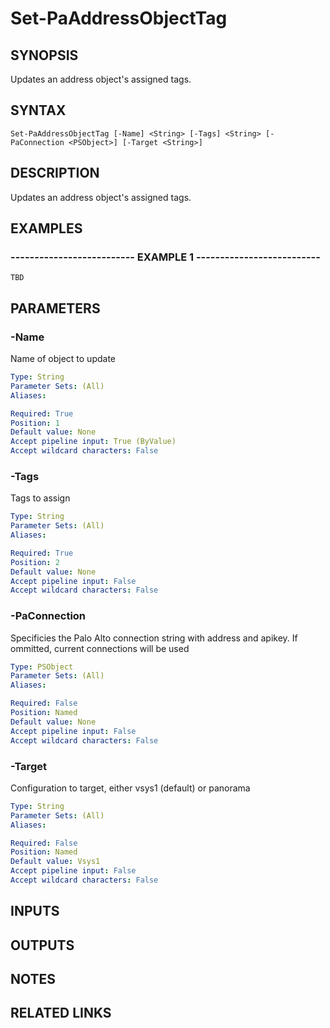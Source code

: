 ﻿---
external help file: pspaloalto-help.xml
Module Name: pspaloalto
online version: 
schema: 2.0.0
---

# Set-PaAddressObjectTag

## SYNOPSIS
Updates an address object's assigned tags.

## SYNTAX

```
Set-PaAddressObjectTag [-Name] <String> [-Tags] <String> [-PaConnection <PSObject>] [-Target <String>]
```

## DESCRIPTION
Updates an address object's assigned tags.

## EXAMPLES

### -------------------------- EXAMPLE 1 --------------------------
```
TBD
```

## PARAMETERS

### -Name
Name of object to update

```yaml
Type: String
Parameter Sets: (All)
Aliases: 

Required: True
Position: 1
Default value: None
Accept pipeline input: True (ByValue)
Accept wildcard characters: False
```

### -Tags
Tags to assign

```yaml
Type: String
Parameter Sets: (All)
Aliases: 

Required: True
Position: 2
Default value: None
Accept pipeline input: False
Accept wildcard characters: False
```

### -PaConnection
Specificies the Palo Alto connection string with address and apikey.
If ommitted, current connections will be used

```yaml
Type: PSObject
Parameter Sets: (All)
Aliases: 

Required: False
Position: Named
Default value: None
Accept pipeline input: False
Accept wildcard characters: False
```

### -Target
Configuration to target, either vsys1 (default) or panorama

```yaml
Type: String
Parameter Sets: (All)
Aliases: 

Required: False
Position: Named
Default value: Vsys1
Accept pipeline input: False
Accept wildcard characters: False
```

## INPUTS

## OUTPUTS

## NOTES

## RELATED LINKS

